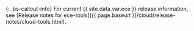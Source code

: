 {: .bs-callout-info}
For current {{ site.data.var.ece }} release information, see [Release notes for ece-tools]({{ page.baseurl }}/cloud/release-notes/cloud-tools.html).